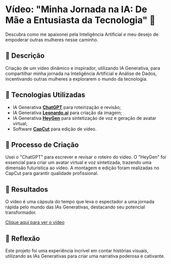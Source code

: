 # Vídeo: "Minha Jornada na IA: De Mãe a Entusiasta da Tecnologia" 🎥
Descubra como me apaixonei pela Inteligência Artificial e meu desejo de empoderar outras mulheres nesse caminho.

## 📒 Descrição

Criação de um vídeo dinâmico e inspirador, utilizando IA Generativa, para compartilhar minha jornada na Inteligência Artificial e Análise de Dados, incentivando outras mulheres a explorarem o mundo da tecnologia.

## 🤖 Tecnologias Utilizadas
- IA Generativa **[ChatGPT](https://chat.openai.com)** para roteirização e revisão;
- IA Generativa **[Leonardo.ai](https://leonarrdo-ai.store)** para criação da imagem;
- IA Generativa **[HeyGen](https://app.heygen.com)** para sintetização de voz e geração de avatar virtual;
- Software **[CapCut](https://www.capcut.com/pt-br)** para edição de vídeo.

## 🧐 Processo de Criação
Usei o "ChatGPT" para escrever e revisar o roteiro do vídeo. O "HeyGen" foi essencial para criar um avatar virtual e voz sintetizada, trazendo uma dimensão futurística ao vídeo. A montagem e edição foram realizadas no CapCut para garantir qualidade profissional.

## 🚀 Resultados
O vídeo é uma cápsula do tempo que leva o espectador a uma jornada rápida pelo mundo das IAs Generativas, destacando seu potencial transformador.

[Clique aqui para ver o vídeo](https://github.com/PatQuei/lab-natty-or-not/blob/main/0611(1).mp4)

## 💭 Reflexão
Este projeto foi uma experiência incrível em contar histórias visuais, utilizando as IAs Generativas para criar uma narrativa poderosa e cativante.
